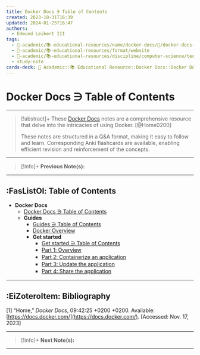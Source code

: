 ```yaml
---
title: Docker Docs ∋ Table of Contents
created: 2023-10-31T16:39
updated: 2024-01-25T16:47
authors:
  - Edmund Leibert III
tags:
  - 🔴-academic/📚-educational-resources/name/docker-docs/🔖/docker-docs-∋-table-of-contents
  - 🔴-academic/📚-educational-resources/format/website
  - 🔴-academic/📚-educational-resources/discipline/computer-science/technology/docker
  - study-note
cards-deck: 🔴 Academic::📚 Educational Resource::Docker Docs::Docker Docs ∋ Table of Contents
---
```


# Docker Docs ∋ Table of Contents

---

> [!abstract]+ 
> These [Docker Docs](https://docs.docker.com/) notes are a comprehensive resource that delve into the intricacies of using Docker. [@Home0200]
> 
> These notes are structured in a Q&A format, making it easy to follow and learn. Corresponding Anki flashcards are available, enabling efficient revision and reinforcement of the concepts.

---

> [!info]+ 
> **Previous Note(s):**
> 

---

## :FasListOl: Table of Contents

- **Docker Docs**
	- [Docker Docs ∋ Table of Contents](the-vault/src/🔴%20Academic/📚%20Educational%20Resources/Docker%20Docs/Docker%20Docs%20∋%20Table%20of%20Contents.md)
	- **Guides**
		- [Guides ∋ Table of Contents](the-vault/src/🔴%20Academic/📚%20Educational%20Resources/Docker%20Docs/Guides/Guides%20∋%20Table%20of%20Contents.md)
		- [Docker Overview](the-vault/src/🔴%20Academic/📚%20Educational%20Resources/Docker%20Docs/Guides/Docker%20Overview.md)
		- **Get started**
			- [Get started ∋ Table of Contents](the-vault/src/🔴%20Academic/📚%20Educational%20Resources/Docker%20Docs/Guides/Get%20started/Get%20started%20∋%20Table%20of%20Contents.md)
			- [Part 1꞉ Overview](the-vault/src/🔴%20Academic/📚%20Educational%20Resources/Docker%20Docs/Guides/Get%20started/Part%201꞉%20Overview.md)
			- [Part 2꞉ Containerize an application](the-vault/src/🔴%20Academic/📚%20Educational%20Resources/Docker%20Docs/Guides/Get%20started/Part%202꞉%20Containerize%20an%20application.md)
			- [Part 3꞉ Update the application](the-vault/src/🔴%20Academic/📚%20Educational%20Resources/Docker%20Docs/Guides/Get%20started/Part%203꞉%20Update%20the%20application.md)
			- [Part 4꞉ Share the application](the-vault/src/🔴%20Academic/📚%20Educational%20Resources/Docker%20Docs/Guides/Get%20started/Part%204꞉%20Share%20the%20application.md)

---

## :EiZoteroItem: Bibliography

\[1\]
“Home,” _Docker Docs_, 09:42:25 +0200 +0200. Available: [https://docs.docker.com/](https://docs.docker.com/). [Accessed: Nov. 17, 2023]

---

> [!info]+
> **Next Note(s):**

---
